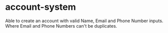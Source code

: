 # account-system
Able to create an account with valid Name, Email and Phone Number inputs. Where Email and Phone Numbers can't be duplicates.
